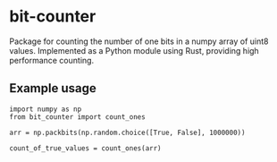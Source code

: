 # bit-counter

Package for counting the number of one bits in a numpy array of uint8 values.
Implemented as a Python module using Rust, providing high performance counting.

## Example usage

    import numpy as np
    from bit_counter import count_ones

    arr = np.packbits(np.random.choice([True, False], 1000000))

    count_of_true_values = count_ones(arr)

